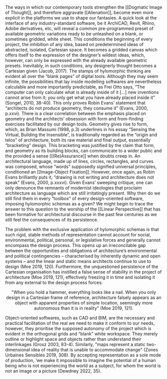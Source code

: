 The ways in which our contemporary tools strengthen the [[Dogmatic Image of Thought]], and therefore aggravate [[Alienation]], become even more explicit in the platforms we use to shape our fantasies. A quick look at the interface of any industry-standard software, be it ArchiCAD, Revit, Rhino, Adobe derivatives, etc, will reveal a common pre-programmed preset of available geometric variations ready to be unleashed on a blank, or sometimes gridded, white sheet. This conditions the beginning of every project, the inhibition of any idea, based on predetermined ideas of abstracted, isolated, Cartesian space. It becomes a gridded canvas which offers itself to the expression of the designer’s wildest ideas, which, however, can only be expressed with the already available geometric presets. Inevitably, in such conditions, any designerly thought becomes a Cartesian given (Jacob, 2017). The stamps of hylomorphic thinking are evident all over the “blank pages” of digital tools. Although they may seem infinite, the possibilities that lay inside modelling softwares are nevertheless calculable and more importantly predictable, as Frei Otto says, “The computer can only calculate what is already inside of it […] new inventions cannot arise from it; you only get what you have already placed inside it” (Songel, 2010, 38-40). This only proves Robin Evans’ statement that “architects do not produce geometry, they consume it” (Evans, 2000, p.xxvi). There is a clear correlation between the emphasis placed on geometry and the architects’ obsession with form and from-finding exercises facilitated by our design tools. Geometry gives rise to form, which, as Brian Massumi (1998, p.3) underlines in his essay “Sensing the Virtual, Building the Insensible”, is traditionally regarded as the “origin and telos” of architecture, both its raw material and final output, essentially “bracketing” design. This bracketing was justified by the claim that form, and geometry as its building blocks, can communicate to a wider public and the provided a sense [[(Re)Assurance]] when doubts creep in. An architectural language, made up of lines, circles, rectangles, and curves was composed, whose “words” supposedly signified universal principles, conditioned an [[Image-Object Fixation]]. However, once again, as Robin Evans brilliantly puts it, “drawing is not writing and architecture does not speak” (Evans, 2000, p.xxxvi). Given Evans’ sweeping critique, one can only denounce the remnants of modernist ideologies that proclaim architecture as language which are still irritatingly present. Why then do we still find them in every “toolbox” of every design-oriented software, imposing hylomorphic schemas as a given? We might begin to trace the answer to this question to the worship of the [[Linear Perspective]] that has been formative for architectural discourse in the past few centuries as we still feel the consequences of its persistence.

The problem with the exclusive application of hylomorphic schemas is that such rigid, stable methods of representation cannot account for social, environmental, political, personal, or legislative forces and generally cannot encompass the design process. This opens up an irreconcilable gap between the opportunities and obligations of architecture’s environmental and political contingencies – characterised by inherently dynamic and open systems – and the linear and static means architects continue to use to design (Moe 2019, 120). Furthermore, the unquestioned persistence of the Cartesian organisation has instilled a false sense of stability in the project of architecture (Moe 2019, 121), effectively freezing it in time and isolating it from any external to the design process forces: 
<p align= "center">"When you hold a hammer, everything looks like a nail. When you only design in a Cartesian frame of reference, architecture falsely appears as an object with apparent properties of simple location, seemingly more autonomous than it is in reality" (Moe 2019, 121). </p>
Object-oriented softwares, such as CAD and BIM, are the necessary and practical facilitation of the real we need to make it conform to our needs, however, they prioritise the supposed autonomy of the project which is evident in the orthogonal grids and “blank” white workspace. They merely outline or highlight space and objects rather than understand their interlinkages (Grosz 2003, 83-4). Similarly, "maps represent a static two-dimensional idea of reality that is unable to accommodate change" (Zones Urbaines Sensibles 2019, 308). By accepting representation as a sole mode of production, ‘we make it impossible to imagine the potential of a human being who is not experiencing the world as a subject, for whom the world is not an image or a picture (Dewdney 2022, 35).

